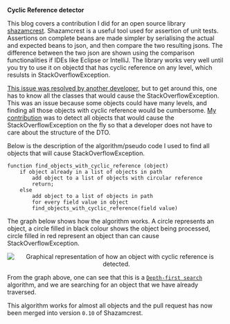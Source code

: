 **Cyclic Reference detector**

This blog covers a contribution I did for an open source library [shazamcrest](https://github.com/shazam/shazamcrest). Shazamcrest is a useful tool used for assertion of unit tests. Assertions on complete beans are made simpler by serialising the actual and expected beans to json, and then compare the two resulting jsons. The difference between the two json are shown using the comparison functionalities if IDEs like Eclipse or IntelliJ. The library works very well until you try to use it on objectd that has cyclic reference on any level, which resulsts in StackOverflowException.
<!--more-->

[This issue was resolved by another developer](http://www.briandupreez.net/2014/07/tdd-hamcrest-shazamcrest.html), but to get around this, one has to know all the classes that would cause the StackOverflowException. This was an issue because some objects could have many levels, and finding all those objects with cyclic reference would be cumbersome. [My contribution](https://github.com/shazam/shazamcrest/blob/master/src/main/java/com/shazam/shazamcrest/CyclicReferenceDetector.java) was to detect all objects that would cause the StackOverflowException on the fly so that a developer does not have to care about the structure of the DTO.

Below is the description of the algorithm/pseudo code I used to find all objects that will cause StackOverflowException.

```
function find_objects_with_cyclic_reference (object)
	if object already in a list of objects in path
		add object to a list of objects with circular reference
		return;
	else
		add object to a list of objects in path
		for every field value in object
		find_objects_with_cyclic_reference(field value)
```

The graph below shows how the algorithm works. A circle represents an object, a circle filled in black colour shows the object being processed, circle filled in red represent an object than can cause StackOverflowException.

<center>
  <img title="Graphical representation of how an object with cyclic reference is detected." src="{{ site.baseurl }}/images/wizard.jpg"/>
</center>

From the graph above, one can see that this is a [`Depth-first search`](https://en.wikipedia.org/wiki/Depth-first_search) algorithm, and we are searching for an object that we have already traversed.

This algorithm works for almost all objects and the pull request has now been merged into version `0.10` of Shazamcrest.
